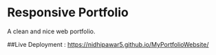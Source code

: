 # Responsive Portfolio  

A clean and nice web portfolio. 

##Live Deployment : https://nidhipawar5.github.io/MyPortfolioWebsite/
